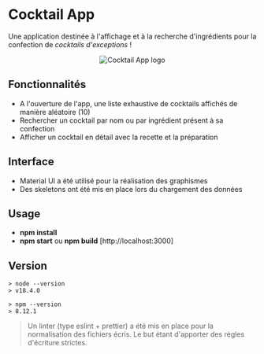 # Cocktail App

Une application destinée à l'affichage et à la recherche d'ingrédients pour la confection de *cocktails d'exceptions* !

<p align="center">
  <img src="https://raw.githubusercontent.com/DanyLm/cocktail-app/master/public/android-chrome-192x192.pnge" alt="Cocktail App logo"/>
</p>

## Fonctionnalités
 - A l'ouverture de l'app, une liste exhaustive de cocktails affichés de manière aléatoire (10) 
 - Rechercher un cocktail par nom ou par ingrédient présent à sa confection
 - Afficher un cocktail en détail avec la recette et la préparation

## Interface
 - Material UI a été utilisé pour la réalisation des graphismes
 - Des skeletons ont été mis en place lors du chargement des données

## Usage
- **npm install**
- **npm start** ou **npm build** [http://localhost:3000]

## Version
```
> node --version
> v18.4.0
```
```
> npm --version
> 8.12.1
```

 > Un linter (type eslint + prettier) a été mis en place pour la normalisation des fichiers écris. Le but étant d'apporter des règles d'écriture strictes.
 
